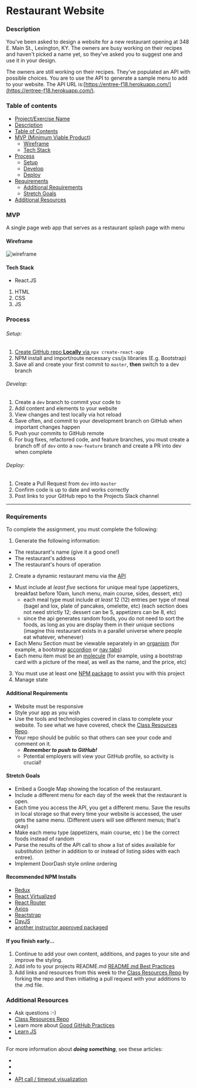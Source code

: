# Restaurant Website

### Description

You've been asked to design a website for a new restaurant opening at 348 E. Main St., Lexington, KY. The owners are busy working on their recipes and haven't picked a name yet, so they've asked you to suggest one and use it in your design.

The owners are still working on their recipes. They've populated an API with possible choices. You are to use the API to generate a sample menu to add to your website. The API URL is:[https://entree-f18.herokuapp.com/](https://entree-f18.herokuapp.com/).

### Table of contents

<!--ts-->

- [Project/Exercise Name](#Project-Exercise-Name)
- [Description](#Description)
- [Table of Contents](#table-of-contents)
- [MVP (Minimum Viable Product)](#MVP)
  - [Wireframe](#Wireframe)
  - [Tech Stack](#Tech-Stack)
- [Process](#process)
  - [Setup](#Setup)
  - [Develop](#Develop)
  - [Deploy](#Deploy)
- [Requirements](#Requirements)
  - [Additional Requirements](#Additional-Requirements)
  - [Stretch Goals](#Stretch-Goals)
- [Additional Resources](#Additional-Resources)
  <!--te-->

### MVP

A single page web app that serves as a restaurant splash page with menu

#### Wireframe

![wireframe](../wireframes/wireframe.png)

#### Tech Stack

- React.JS

1. HTML
2. CSS
3. JS

### Process

###### Setup:

1. [Create GitHub repo **Locally** via ](../git-instructions.md) `npx create-react-app`
2. NPM install and import/route necessary css/js libraries (E.g. Bootstrap)
3. Save all and create your first commit to `master`, **then** switch to a dev branch

###### Develop:

1. Create a `dev` branch to commit your code to
2. Add content and elements to your website
3. View changes and test locally via hot reload
4. Save often, and commit to your development branch on GitHub when important changes happen
5. Push your commits to GitHub remote
6. For bug fixes, refactored code, and feature branches, you must create a branch off of `dev` onto a `new-feature` branch and create a PR into dev when complete

###### Deploy:

1. Create a Pull Request from `dev` into `master`
2. Confirm code is up to date and works correctly
3. Post links to your GitHub repo to the Projects Slack channel

---

### Requirements

To complete the assignment, you must complete the following:

1. Generate the following information:

- The restaurant's name (give it a good one!)
- The restaurant's address
- The restaurant's hours of operation

2. Create a dynamic restaurant menu via the [API](https://entree-f18.herokuapp.com/)

- Must include at _least five_ sections for unique meal type (appetizers, breakfast before 10am, lunch menu, main course, sides, dessert, etc)
  - each meal type must include _at least_ 12 (12) entries per type of meal (bagel and lox, plate of pancakes, omelette, etc) (each section does not need strictly 12; dessert can be 5, appetizers can be 8, etc)
  - since the api generates random foods, you do not need to sort the foods, as long as you are display them in their unique sections (imagine this restaurant exists in a parallel universe where people eat whatever, whenever)
- Each Menu Section must be viewable separately in an [organism](https://patternlab.io) (for example, a bootstrap [accordion](https://getbootstrap.com/docs/4.0/components/collapse/#accordion-example) or [nav tabs](https://getbootstrap.com/docs/4.0/components/navs/#javascript-behavior))
- Each menu item must be an [molecule](https://patternlab.io) (for example, using a bootstrap card with a picture of the meal, as well as the name, and the price, etc)

3. You must use at least one [NPM package](#Recommended-NPM-Installs) to assist you with this project
4. Manage state

#### Additional Requirements

- Website must be responsive
- Style your app as you wish
- Use the tools and technologies covered in class to complete your website. To see what we have covered, check the [Class Resources Repo](https://github.com/bootcamp-students/Resources).
- Your repo should be public so that others can see your code and comment on it.
  - _**Remember to push to GitHub!**_
  - Potential employers will view your GitHub profile, so activity is crucial!

#### Stretch Goals

- Embed a Google Map showing the location of the restaurant.
- Include a different menu for each day of the week that the restaurant is open.
- Each time you access the API, you get a different menu. Save the results in local storage so that every time your website is accessed, the user gets the same menu. (Different users will see different menus; that's okay)
- Make each menu type (appetizers, main course, etc ) be the correct foods instead of random
- Parse the results of the API call to show a list of sides available for substitution (either in addition to or instead of listing sides with each entree).
- Implement DoorDash style online ordering

#### Recommended NPM Installs

- [Redux](https://www.npmjs.com/package/react-redux)
- [React Virtualized](https://www.npmjs.com/package/react-virtualized)
- [React Router](https://www.npmjs.com/package/react-router)
- [Axios](https://www.npmjs.com/package/axios)
- [Reactstrap](https://www.npmjs.com/package/reactstrap)
- [DayJS](https://www.npmjs.com/package/dayjs)
- [another instructor approved packaged](https://www.npmjs.com/)

#### If you finish early...

1. Continue to add your own content, additions, and pages to your site and improve the styling.
2. Add info to your projects README.md [README.md Best Practices](https://gist.github.com/PurpleBooth/109311bb0361f32d87a2)
3. Add links and resources from this week to the [Class Resources Repo](https://github.com/bootcamp-students/Resources) by forking the repo and then initiating a pull request with your additions to the .md file.

### Additional Resources

- Ask questions :-)
- [Class Resources Repo](https://github.com/bootcamp-students/Resources)
- Learn more about [Good GitHub Practices](https://guides.github.com)
- [Learn JS](https://www.w3schools.com/js/)
- []()

For more information about **_doing something_**, see these articles:

- []()
- []()
- []()
- [API call / timeout visualization](http://latentflip.com/loupe/?code=JC5vbignYnV0dG9uJywgJ2NsaWNrJywgZnVuY3Rpb24gb25DbGljaygpIHsKICAgIHNldFRpbWVvdXQoZnVuY3Rpb24gdGltZXIoKSB7CiAgICAgICAgY29uc29sZS5sb2coJ1lvdSBjbGlja2VkIHRoZSBidXR0b24hJyk7ICAgIAogICAgfSwgMjAwMCk7Cn0pOwoKY29uc29sZS5sb2coIkhpISIpOwoKc2V0VGltZW91dChmdW5jdGlvbiB0aW1lb3V0KCkgewogICAgY29uc29sZS5sb2coIkNsaWNrIHRoZSBidXR0b24hIik7Cn0sIDUwMDApOwoKY29uc29sZS5sb2coIldlbGNvbWUgdG8gbG91cGUuIik7!!!PGJ1dHRvbj5DbGljayBtZSE8L2J1dHRvbj4%3D)
